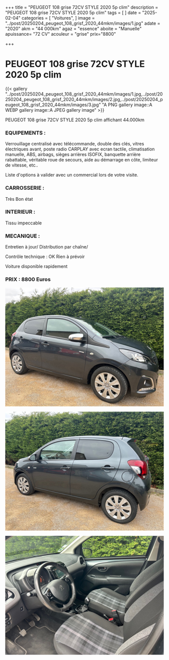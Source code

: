 +++
title = "PEUGEOT 108 grise 72CV STYLE 2020 5p clim"
description = "PEUGEOT 108 grise 72CV STYLE 2020 5p clim"
tags = [
]
date = "2025-02-04"
categories = [
    "Voitures",
]
image = "../post/20250204_peugeot_108_grisf_2020_44mkm/images/1.jpg"
adate = "2020"
akm = "44 000km"
agaz = "essence"
aboite = "Manuelle"
apuissance= "72 CV"
acouleur = "grise"
prix="8800"

+++

# PEUGEOT 108 grise 72CV STYLE 2020 5p clim

{{< gallery "../post/20250204_peugeot_108_grisf_2020_44mkm/images/1.jpg,../post/20250204_peugeot_108_grisf_2020_44mkm/images/2.jpg,../post/20250204_peugeot_108_grisf_2020_44mkm/images/3.jpg" "A PNG gallery image::A WEBP gallery image::A JPEG gallery image" >}}


PEUGEOT 108 grise 72CV STYLE 2020 5p clim affichant 44.000km

### EQUIPEMENTS :
Verrouillage centralisé avec télécommande, double des clés, vitres électriques avant, poste radio CARPLAY avec ecran tactile, climatisation manuelle, ABS, airbags, sièges arrières ISOFIX, banquette arrière rabattable, véritable roue de secours, aide au démarrage en côte, limiteur de vitesse, etc..


Liste d'options à valider avec un commercial lors de votre visite.


### CARROSSERIE :
Très Bon état 


### INTERIEUR :
Tissu impeccable

### MECANIQUE :
Entretien à jour/
Distribution par chaîne/



Contrôle technique : OK
Rien à prévoir


Voiture disponible rapidement


### PRIX : 8800 Euros


<!-- more -->


![](images/1.jpg)

![](images/2.jpg)

![](images/3.jpg)

